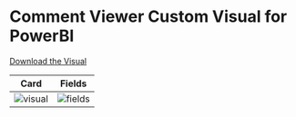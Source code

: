 # Comment Viewer Custom Visual for PowerBI

[Download the Visual](https://github.com/pratyushkiran/comment_viewer_custom_visual_powerbi/raw/main/dist/reviewViewer1234.1.0.0.0.pbiviz)

| Card | Fields |
|---|---|
| ![visual](https://github.com/user-attachments/assets/17bbbc5a-fc53-4ffc-af58-614f040985c7) | ![fields](https://github.com/user-attachments/assets/ae7c51c3-2d89-4325-82b2-76c7bb577ee8) |


